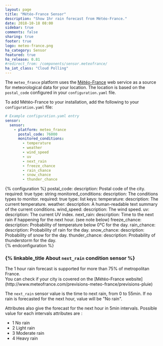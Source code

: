 ```yaml
---
layout: page
title: "Météo-France Sensor"
description: "Show 1hr rain forecast from Météo-France."
date: 2018-10-18 08:00
sidebar: true
comments: false
sharing: true
footer: true
logo: meteo-france.png
ha_category: Sensor
featured: true
ha_release: 0.81
#redirect_from: /components/sensor.meteofrance/
ha_iot_class: "Cloud Polling"
---
```


The `meteo_france` platform uses the [Météo-France](http://www.meteofrance.com/) web service as a source for meteorological data for your location. The location is based on the `postal_code` configured in your `configuration.yaml` file.

To add Météo-France to your installation, add the following to your `configuration.yaml` file:

```yaml
# Example configuration.yaml entry
sensor:
  sensor:
    - platform: meteo_france
      postal_code: 76000
      monitored_conditions:
        - temperature
        - weather
        - wind_speed
        - uv
        - next_rain
        - freeze_chance
        - rain_chance
        - snow_chance
        - thunder_chance
```

{% configuration %}
  postal_code:
    description: Postal code of the city.
    required: true
    type: string
  monitored_conditions:
    description: The conditions types to monitor.
    required: true
    type: list
    keys:
      temperature:
        description: The current temperature.
      weather:
        description: A human-readable text summary of the current conditions.
      wind_speed:
        description: The wind speed.
      uv:
        description: The current UV index.
      next_rain:
        description: Time to the next rain if happening for the next hour. (see note below)
      freeze_chance:
        description: Probability of temperature below 0°C for the day.
      rain_chance:
        description: Probability of rain for the day.
      snow_chance:
        description: Probability of snow for the day.
      thunder_chance:
        description: Probability of thunderstorm for the day.        
{% endconfiguration %}


### {% linkable_title About `next_rain` condition sensor %}

<p class='note warning'>
  The 1 hour rain forecast is supported for more than 75% of metropolitan France.<br/>
  You can check if your city is covered on the [Météo-France website](http://www.meteofrance.com/previsions-meteo-france/previsions-pluie)
</p>

The `next_rain` sensor value is the time to next rain, from 0 to 55min.
If no rain is forecasted for the next hour, value will be "No rain".

Attributes also give the forecast for the next hour in 5min intervals.
Possible value for each intervals attributes are :
- 1 No rain
- 2 Light rain
- 3 Moderate rain
- 4 Heavy rain
